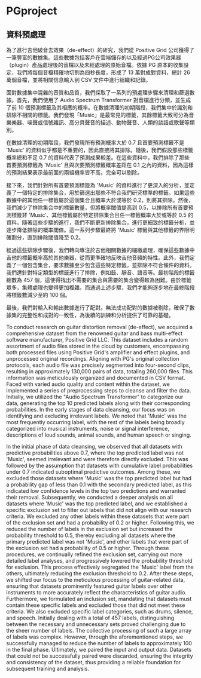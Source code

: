 # PGproject
## 資料預處理

為了進行吉他破音去效果（de-effect）的研究，我們從 Positive Grid 公司獲得了一筆豐富的數據集。這些數據包括客戶在雲端儲存的以及經過PG公司效果器（plugin）產品處理後的音檔以及未經處理的原始音檔。依據 PG 原本的收集設定，我們將每個音檔精確地切割為四秒長度，形成了 13 萬對成對資料，總計 26 萬個音檔，並將相關信息輸入到 CSV 文件中進行組織和記錄。

面對數據集中混雜的音質和品質，我們採取了一系列的預處理步驟來清理和篩選數據。首先，我們使用了 Audio Spectrum Transformer 對音檔進行分類，並生成了前 10 個預測標籤及其相應的概率。在數據清理的初期階段，我們集中於識別和排除不相關的標籤。我們發現「Music」是最常見的標籤，其餘標籤大致可分為音樂樂器、噪聲或信號雜訊、高分貝聲音的描述、動物聲音、人類的談話或歌聲等類別。

在數據清理的初期階段，我們發現所有預測概率大於 0.7 且首要預測標籤不是 'Music' 的資料似乎都是不重要的，因此直接將其排除。隨後，我們假設那些標籤概率總和不足 0.7 的資料代表了預測成果較差。在這些資料中，我們排除了那些首要預測標籤為 'Music' 且與次要預測標籤概率差距在 0.1 之內的資料，因為這樣的預測結果表示最前面的兩組機率皆不高，完全可以剔除。

接下來，我們針對所有首要預測標籤為 'Music' 的資料進行了更深入的分析，並定義了一個特定的排除集合，用於篩選出那些不符合我們研究標準的標籤。如果這些數據中的其他任一標籤屬於這個集合且概率大於或等於 0.2，則將其排除。然後，我們減少了排除集合中的標籤數量，但將概率閾值提高到 0.5，以排除所有首要預測標籤非 'Music’、其他標籤屬於特定排除集合且任一標籤概率大於或等於 0.5 的資料。隨著這些步驟的進行，我們不斷更新排除集合，進行更細致的標籤分析，並逐步降低排除的概率閾值。這一系列步驟最終將 'Music' 標籤與其他標籤的界限明確劃分，直到排除閾值降至 0.2。

經過這些排除步驟後，我們轉向專注於吉他相關數據的細緻處理，確保這些數據中吉他的標籤概率高於其他樂器，從而更準確地反映吉他音頻的特性。此外，我們定義了一個包含集合，要求數據至少包含這些特定標籤，並排除不符合條件的資料。我們還針對特定類型的標籤進行了排除，例如鼓、靜音、語音等。最初階段的標籤總數為 457 個，這使得找出不需要的集合與需要的集合變得較為困難。由於標籤眾多，集體處理也變得更加複雜。而通過上述步驟，我們才能夠逐步地在最終階段將標籤數減少至約 100 個。

最後，我們對輸入和輸出數據進行了配對。無法成功配對的數據被剔除，確保了數據集的完整性和成對的一致性，為後續的訓練和分析提供了可靠的基礎。

To conduct research on guitar distortion removal (de-effect), we acquired a comprehensive dataset from the renowned guitar and bass multi-effect software manufacturer, Positive Grid LLC. This dataset includes a random assortment of audio files stored in the cloud by customers, encompassing both processed files using Positive Grid's amplifier and effect plugins, and unprocessed original recordings. Aligning with PG's original collection protocols, each audio file was precisely segmented into four-second clips, resulting in approximately 130,000 pairs of data, totaling 260,000 files. This information was meticulously organized and documented in CSV format.
Faced with varied audio quality and content within the dataset, we implemented a series of preprocessing steps to cleanse and filter the data. Initially, we utilized the "Audio Spectrum Transformer" to categorize our data, generating the top 10 predicted labels along with their corresponding probabilities. In the early stages of data cleansing, our focus was on identifying and excluding irrelevant labels. We noted that 'Music' was the most frequently occurring label, with the rest of the labels being broadly categorized into musical instruments, noise or signal interference, descriptions of loud sounds, animal sounds, and human speech or singing.

In the initial phase of data cleansing, we observed that all datasets with predictive probabilities above 0.7, where the top predicted label was not 'Music', seemed irrelevant and were therefore directly excluded. This was followed by the assumption that datasets with cumulative label probabilities under 0.7 indicated suboptimal predictive outcomes. Among these, we excluded those datasets where 'Music' was the top predicted label but had a probability gap of less than 0.1 with the secondary predicted label, as this indicated low confidence levels in the top two predictions and warranted their removal.
Subsequently, we conducted a deeper analysis on all datasets where 'Music' was the top predicted label, and we established a specific exclusion set to filter out labels that did not align with our research criteria. We excluded any other labels within these datasets that were part of the exclusion set and had a probability of 0.2 or higher. Following this, we reduced the number of labels in the exclusion set but increased the probability threshold to 0.5, thereby excluding all datasets where the primary predicted label was not 'Music', and other labels that were part of the exclusion set had a probability of 0.5 or higher.
Through these procedures, we continually refined the exclusion set, carrying out more detailed label analyses, and progressively lowered the probability threshold for exclusion. This process effectively segregated the 'Music' label from the others, ultimately reducing the exclusion threshold to 0.2.
After these steps, we shifted our focus to the meticulous processing of guitar-related data, ensuring that datasets prominently featured guitar labels over other instruments to more accurately reflect the characteristics of guitar audio. Furthermore, we formulated an inclusion set, mandating that datasets must contain these specific labels and excluded those that did not meet these criteria. We also excluded specific label categories, such as drums, silence, and speech.
Initially dealing with a total of 457 labels, distinguishing between the necessary and unnecessary sets proved challenging due to the sheer number of labels. The collective processing of such a large array of labels was complex. However, through the aforementioned steps, we successfully managed to reduce the number of labels to approximately 100 in the final phase.
Ultimately, we paired the input and output data. Datasets that could not be successfully paired were discarded, ensuring the integrity and consistency of the dataset, thus providing a reliable foundation for subsequent training and analysis.
